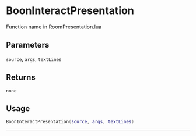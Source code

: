 # BoonInteractPresentation
Function name in RoomPresentation.lua
## Parameters
`source`, `args`, `textLines`
## Returns
`none`
## Usage
```lua
BoonInteractPresentation(source, args, textLines)
```
---
